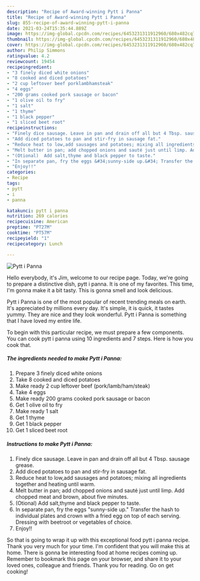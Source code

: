 ```yaml
---
description: "Recipe of Award-winning Pytt i Panna"
title: "Recipe of Award-winning Pytt i Panna"
slug: 855-recipe-of-award-winning-pytt-i-panna
date: 2021-03-24T15:35:44.889Z
image: https://img-global.cpcdn.com/recipes/6453231311912960/680x482cq70/pytt-i-panna-recipe-main-photo.jpg
thumbnail: https://img-global.cpcdn.com/recipes/6453231311912960/680x482cq70/pytt-i-panna-recipe-main-photo.jpg
cover: https://img-global.cpcdn.com/recipes/6453231311912960/680x482cq70/pytt-i-panna-recipe-main-photo.jpg
author: Philip Simmons
ratingvalue: 4.2
reviewcount: 19454
recipeingredient:
- "3 finely diced white onions"
- "8 cooked and diced potatoes"
- "2 cup leftover beef porklambhamsteak"
- "4 eggs"
- "200 grams cooked pork sausage or bacon"
- "1 olive oil to fry"
- "1 salt"
- "1 thyme"
- "1 black pepper"
- "1 sliced beet root"
recipeinstructions:
- "Finely dice sausage. Leave in pan and drain off all but 4 Tbsp. sausage grease."
- "Add diced potatoes to pan and stir-fry in sausage fat."
- "Reduce heat to low,add sausages and potatoes; mixing all ingredients together and heating until warm."
- "Melt butter in pan; add chopped onions and sauté just until limp. Add chopped meat and brown, about five minutes."
- "(Otional)  Add salt,thyme and black pepper to taste."
- "In separate pan, fry the eggs &#34;sunny-side up.&#34; Transfer the hash to individual plates and crown with a fried egg on top of each serving. Dressing with beetroot or vegetables of choice."
- "Enjoy!!"
categories:
- Recipe
tags:
- pytt
- i
- panna

katakunci: pytt i panna 
nutrition: 269 calories
recipecuisine: American
preptime: "PT27M"
cooktime: "PT57M"
recipeyield: "1"
recipecategory: Lunch

---
```



![Pytt i Panna](https://img-global.cpcdn.com/recipes/6453231311912960/680x482cq70/pytt-i-panna-recipe-main-photo.jpg)

Hello everybody, it's Jim, welcome to our recipe page. Today, we're going to prepare a distinctive dish, pytt i panna. It is one of my favorites. This time, I'm gonna make it a bit tasty. This is gonna smell and look delicious.



Pytt i Panna is one of the most popular of recent trending meals on earth. It's appreciated by millions every day. It's simple, it is quick, it tastes yummy. They are nice and they look wonderful. Pytt i Panna is something that I have loved my entire life.


To begin with this particular recipe, we must prepare a few components. You can cook pytt i panna using 10 ingredients and 7 steps. Here is how you cook that.

<!--inarticleads1-->

##### The ingredients needed to make Pytt i Panna:

1. Prepare 3 finely diced white onions
1. Take 8 cooked and diced potatoes
1. Make ready 2 cup leftover beef (pork/lamb/ham/steak)
1. Take 4 eggs
1. Make ready 200 grams cooked pork sausage or bacon
1. Get 1 olive oil to fry
1. Make ready 1 salt
1. Get 1 thyme
1. Get 1 black pepper
1. Get 1 sliced beet root




<!--inarticleads2-->

##### Instructions to make Pytt i Panna:

1. Finely dice sausage. Leave in pan and drain off all but 4 Tbsp. sausage grease.
1. Add diced potatoes to pan and stir-fry in sausage fat.
1. Reduce heat to low,add sausages and potatoes; mixing all ingredients together and heating until warm.
1. Melt butter in pan; add chopped onions and sauté just until limp. Add chopped meat and brown, about five minutes.
1. (Otional)  Add salt,thyme and black pepper to taste.
1. In separate pan, fry the eggs &#34;sunny-side up.&#34; Transfer the hash to individual plates and crown with a fried egg on top of each serving. Dressing with beetroot or vegetables of choice.
1. Enjoy!!




So that is going to wrap it up with this exceptional food pytt i panna recipe. Thank you very much for your time. I'm confident that you will make this at home. There is gonna be interesting food at home recipes coming up. Remember to bookmark this page on your browser, and share it to your loved ones, colleague and friends. Thank you for reading. Go on get cooking!
